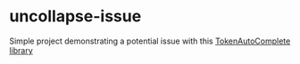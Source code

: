 # uncollapse-issue

Simple project demonstrating a potential issue with this [TokenAutoComplete library](https://github.com/splitwise/TokenAutoComplete)
